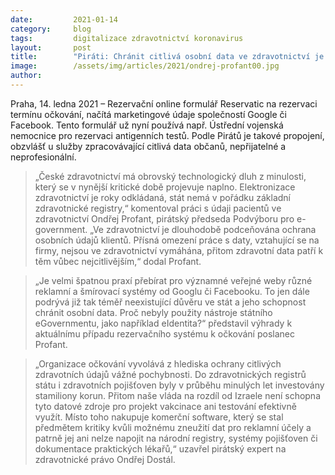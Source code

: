```yaml
---
date:         2021-01-14
category:     blog
tags:         digitalizace zdravotnictví koronavirus
layout:       post
title:        "Piráti: Chránit citlivá osobní data ve zdravotnictví je základ, stát na to kašle"
image:        /assets/img/articles/2021/ondrej-profant00.jpg
author:       
---
```


 

Praha, 14. ledna 2021 – Rezervační online formulář Reservatic na rezervaci termínu očkování, načítá marketingové údaje společností Google či Facebook. Tento formulář už nyní používá např. Ústřední vojenská nemocnice pro rezervaci antigenních testů. Podle Pirátů je takové propojení, obzvlášť u služby zpracovávající citlivá data občanů, nepřijatelné a neprofesionální. 

> „České zdravotnictví má obrovský technologický dluh z minulosti, který se v nynější kritické době projevuje naplno. Elektronizace zdravotnictví je roky odkládaná, stát nemá v pořádku základní zdravotnické registry,“ komentoval práci s údaji pacientů ve zdravotnictví Ondřej Profant, pirátský předseda Podvýboru pro e-government. „Ve zdravotnictví je dlouhodobě podceňována ochrana osobních údajů klientů. Přísná omezení práce s daty, vztahující se na firmy, nejsou ve zdravotnictví vymáhána, přitom zdravotní data patří k těm vůbec nejcitlivějším,“ dodal Profant.

> „Je velmi špatnou praxí přebírat pro významné veřejné weby různé reklamní a šmírovací systémy od Googlu či Facebooku. To jen dále podrývá již tak téměř neexistující důvěru ve stát a jeho schopnost chránit osobní data. Proč nebyly použity nástroje státního eGovernmentu, jako například eIdentita?“ představil výhrady k aktuálnímu případu rezervačního systému k očkování poslanec Profant.

> „Organizace očkování vyvolává z hlediska ochrany citlivých zdravotních údajů vážné pochybnosti. Do zdravotnických registrů státu i zdravotních pojišťoven byly v průběhu minulých let investovány stamiliony korun. Přitom naše vláda na rozdíl od Izraele není schopna tyto datové zdroje pro projekt vakcinace ani testování efektivně využít. Místo toho nakupuje komerční software, který se stal předmětem kritiky kvůli možnému zneužití dat pro reklamní účely a patrně jej ani nelze napojit na národní registry, systémy pojišťoven či dokumentace praktických lékařů,“ uzavřel pirátský expert na zdravotnické právo Ondřej Dostál.
